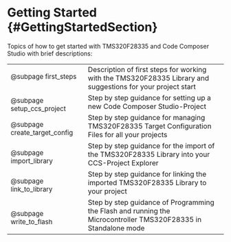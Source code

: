 Getting Started {#GettingStartedSection}
===============



<div class="contents">
<div class="textblock">Topics of how to get started with TMS320F28335 and Code Composer Studio with brief descriptions:</div><div class="directory">
<table class="directory">
<tr id="row_0_" class="even"><td class="entry"><div class="el" style="font-size:15px; height: 25px;">@subpage first_steps</div></td><td class="desc">Description of first steps for working with the TMS320F28335 Library and suggestions for your project start</td></tr>
<tr id="row_1_"><td class="entry"><div class="el" style="font-size:15px; height: 25px;">@subpage setup_ccs_project</div></td><td class="desc">Step by step guidance for setting up a new Code Composer Studio-Project</td></tr>
<tr id="row_2_" class="even"><td class="entry"><div class="el" style="font-size:15px; height: 25px;">@subpage create_target_config</div></td><td class="desc">Step by step guidance for managing TMS320F28335 Target Configuration Files for all your projects</td></tr>
<tr id="row_3_"><td class="entry"><div class="el" style="font-size:15px; height: 25px;">@subpage import_library</td></div><td class="desc">Step by step guidance for the import of the TMS320F28335 Library into your CCS-Project Explorer</td></tr>
<tr id="row_4_" class="even"><td class="entry"><div class="el" style="font-size:15px; height: 25px;">@subpage link_to_library</div></td><td class="desc">Step by step guidance for linking the imported TMS320F28335 Library to your project</td></tr>
<tr id="row_5_"><td class="entry"><div class="el" style="font-size:15px; height: 25px;">@subpage write_to_flash</td></div><td class="desc">Step by step guidance of Programming the Flash and running the Microcontroller TMS320F28335 in Standalone mode</td></tr>
</table>
</div><!-- directory -->
</div><!-- contents -->


